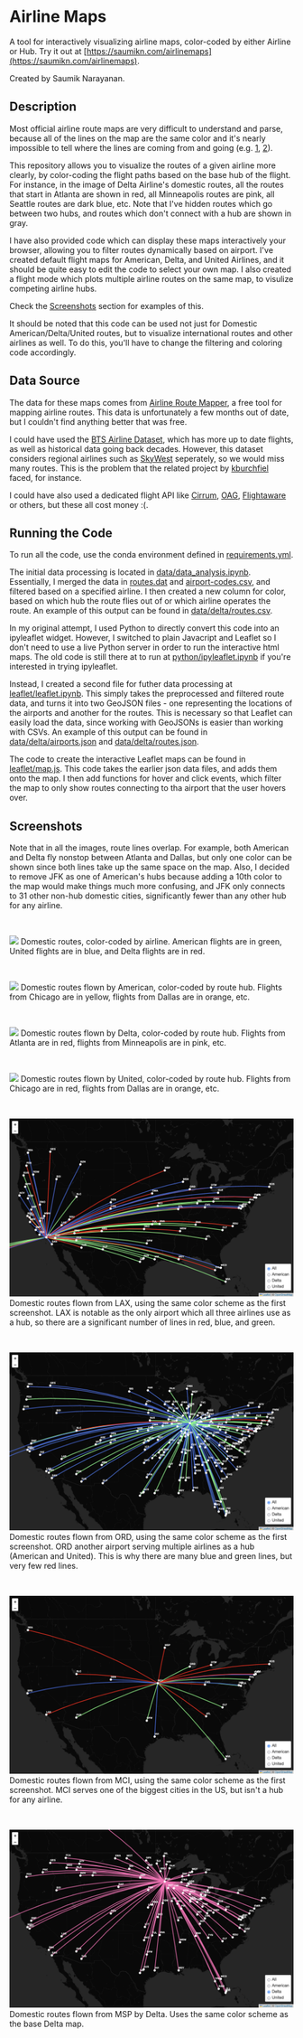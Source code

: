 # Airline Maps

A tool for interactively visualizing airline maps, color-coded by either Airline or Hub. Try it out at [https://saumikn.com/airlinemaps](https://saumikn.com/airlinemaps).

Created by Saumik Narayanan.

## Description

Most official airline route maps are very difficult to understand and parse, because all of the lines on the map are the same color and it's nearly impossible to tell where the lines are coming from and going (e.g. [1](https://news.delta.com/sites/default/files/styles/twitter_share_1200/public/US_10_15-01_0.png?itok=kmb_mPtD), [2](https://images.airlineroutemaps.com/maps/United_Airlines.gif)).

This repository allows you to visualize the routes of a given airline more clearly, by color-coding the flight paths based on the base hub of the flight. For instance, in the image of Delta Airline's domestic routes, all the routes that start in Atlanta are shown in red, all Minneapolis routes are pink, all Seattle routes are dark blue, etc. Note that I've hidden routes which go between two hubs, and routes which don't connect with a hub are shown in gray.

I have also provided code which can display these maps interactively your browser, allowing you to filter routes dynamically based on airport. I've created default flight maps for American, Delta, and United Airlines, and it should be quite easy to edit the code to select your own map. I also created a flight mode which plots multiple airline routes on the same map, to visulize competing airline hubs.

Check the [Screenshots](#Screenshots) section for examples of this.

It should be noted that this code can be used not just for Domestic American/Delta/United routes, but to visualize international routes and other airlines as well. To do this, you'll have to change the filtering and coloring code accordingly.

## Data Source

The data for these maps comes from [Airline Route Mapper](http://arm.64hosts.com/), a free tool for mapping airline routes. This data is unfortunately a few months out of date, but I couldn't find anything better that was free.

I could have used the [BTS Airline Dataset](https://www.bts.gov/topics/airlines-airports-and-aviation), which has more up to date flights, as well as historical data going back decades. However, this dataset considers regional airlines such as [SkyWest](https://en.wikipedia.org/wiki/SkyWest_Airlines) seperately, so we would miss many routes. This is the problem that the related project by [kburchfiel](https://github.com/kburchfiel/route_maps_builder) faced, for instance.

I could have also used a dedicated flight API like [Cirrum](https://www.cirium.com/), [OAG](https://www.oag.com), [Flightaware](https://flightaware.com/) or others, but these all cost money :(.

## Running the Code

To run all the code, use the conda environment defined in [requirements.yml](https://github.com/saumikn/airlinemaps/blob/master/requirements.yml).

The initial data processing is located in [data/data_analysis.ipynb](https://github.com/saumikn/airlinemaps/blob/master/data/data_analysis.ipynb). Essentially, I merged the data in [routes.dat](https://github.com/saumikn/airlinemaps/blob/master/data/routes.dat) and [airport-codes.csv](https://github.com/saumikn/airlinemaps/blob/master/data/airport-codes.csv), and filtered based on a specified airline. I then created a new column for color, based on which hub the route flies out of or which airline operates the route. An example of this output can be found in [data/delta/routes.csv](https://github.com/saumikn/airlinemaps/blob/master/data/delta/routes.csv).

In my original attempt, I used Python to directly convert this code into an ipyleaflet widget. However, I switched to plain Javacript and Leaflet so I don't need to use a live Python server in order to run the interactive html maps. The old code is still there at to run at [python/ipyleaflet.ipynb](https://github.com/saumikn/airlinemaps/blob/master/python/ipyleaflet.ipynb) if you're interested in trying ipyleaflet.

Instead, I created a second file for futher data processing at [leaflet/leaflet.ipynb](https://github.com/saumikn/airlinemaps/blob/master/leaflet/leaflet.ipynb). This simply takes the preprocessed and filtered route data, and turns it into two GeoJSON files - one representing the locations of the airports and another for the routes. This is necessary so that Leaflet can easily load the data, since working with GeoJSONs is easier than working with CSVs. An example of this output can be found in [data/delta/airports.json](https://github.com/saumikn/airlinemaps/blob/master/data/delta/airports.json) and [data/delta/routes.json](https://github.com/saumikn/airlinemaps/blob/master/data/delta/routes.json).

The code to create the interactive Leaflet maps can be found in [leaflet/map.js](https://github.com/saumikn/airlinemaps/blob/master/leaflet/map.js). This code takes the earlier json data files, and adds them onto the map. I then add functions for hover and click events, which filter the map to only show routes connecting to tha airport that the user hovers over.

## Screenshots

Note that in all the images, route lines overlap. For example, both American and Delta fly nonstop between Atlanta and Dallas, but only one color can be shown since both lines take up the same space on the map. Also, I decided to remove JFK as one of American's hubs because adding a 10th color to the map would make things much more confusing, and JFK only connects to 31 other non-hub domestic cities, significantly fewer than any other hub for any airline.

&nbsp;

![](screenshots/all.png)
Domestic routes, color-coded by airline. American flights are in green, United flights are in blue, and Delta flights are in red.

&nbsp;

![](screenshots/american.png)
Domestic routes flown by American, color-coded by route hub. Flights from Chicago are in yellow, flights from Dallas are in orange, etc.

&nbsp;

![](screenshots/delta.png)
Domestic routes flown by Delta, color-coded by route hub. Flights from Atlanta are in red, flights from Minneapolis are in pink, etc.

&nbsp;

![](screenshots/united.png)
Domestic routes flown by United, color-coded by route hub. Flights from Chicago are in red, flights from Dallas are in orange, etc.

&nbsp;

![](screenshots/all-lax.png)
Domestic routes flown from LAX, using the same color scheme as the first screenshot. LAX is notable as the only airport which all three airlines use as a hub, so there are a significant number of lines in red, blue, and green.

&nbsp;

![](screenshots/all-ord.png)
Domestic routes flown from ORD, using the same color scheme as the first screenshot. ORD another airport serving multiple airlines as a hub (American and United). This is why there are many blue and green lines, but very few red lines.

&nbsp;

![](screenshots/all-mci.png)
Domestic routes flown from MCI, using the same color scheme as the first screenshot. MCI serves one of the biggest cities in the US, but isn't a hub for any airline.

&nbsp;

![](screenshots/delta-msp.png)
Domestic routes flown from MSP by Delta. Uses the same color scheme as the base Delta map.
